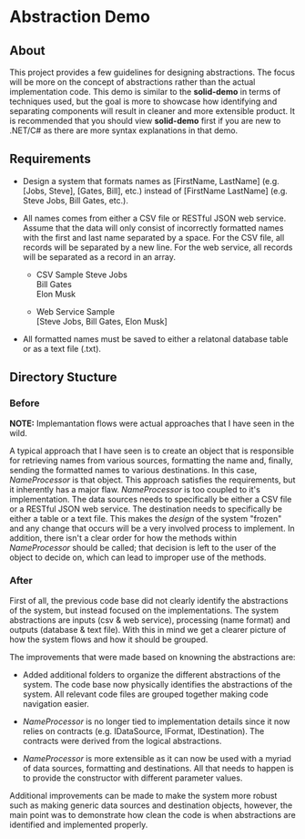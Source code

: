# Abstraction Demo

## About

This project provides a few guidelines for designing abstractions.  The focus will be more on the concept of abstractions rather than the actual implementation code.  This demo is similar to the **solid-demo** in terms of techniques used, but the goal is more to showcase how identifying and separating components will result in cleaner and more extensible product.  It is recommended that you should view **solid-demo** first if you are new to .NET/C# as there are more syntax explanations in that demo.

## Requirements

* Design a system that formats names as [FirstName, LastName] (e.g. [Jobs, Steve], [Gates, Bill], etc.) instead of [FirstName LastName] (e.g. Steve Jobs, Bill Gates, etc.).

* All names comes from either a CSV file or RESTful JSON web service. Assume that the data will only consist of incorrectly formatted names with the first and last name separated by a space.  For the CSV file, all records will be separated by a new line.  For the web service, all records will be separated as a record in an array.

    - CSV Sample
    Steve Jobs  
    Bill Gates  
    Elon Musk  

    - Web Service Sample  
    [Steve Jobs, Bill Gates, Elon Musk]

* All formatted names must be saved to either a relatonal database table or as a text file (.txt).

## Directory Stucture

### Before

**NOTE:** Implemantation flows were actual approaches that I have seen in the wild.

A typical approach that I have seen is to create an object that is responsible for retrieving names from various sources, formatting the name and, finally, sending the formatted names to various destinations.  In this case, _NameProcessor_ is that object.  This approach satisfies the requirements, but it inherently has a major flaw.  _NameProcessor_ is too coupled to it's implementation.  The data sources needs to specifically be either a CSV file or a RESTful JSON web service.  The destination needs to specifically be either a table or a text file.  This makes the _design_ of the system "frozen" and any change that occurs will be a very involved process to implement.  In addition, there isn't a clear order for how the methods within _NameProcessor_ should be called; that decision is left to the user of the object to decide on, which can lead to improper use of the methods.

### After

First of all, the previous code base did not clearly identify the abstractions of the system, but instead focused on the implementations.  The system abstractions are inputs (csv & web service), processing (name format) and outputs (database & text file).  With this in mind we get a clearer picture of how the system flows and how it should be grouped.

The improvements that were made based on knowning the abstractions are:

* Added additional folders to organize the different abstractions of the system.  The code base now physically identifies the abstractions of the system.  All relevant code files are grouped together making code navigation easier.

* _NameProcessor_ is no longer tied to implementation details since it now relies on contracts (e.g. IDataSource, IFormat, IDestination).  The contracts were derived from the logical abstractions.

* _NameProcessor_ is more extensible as it can now be used with a myriad of data sources, formatting and destinations.  All that needs to happen is to provide the constructor with different parameter values.

Additional improvements can be made to make the system more robust such as making generic data sources and destination objects, however, the main point was to demonstrate how clean the code is when abstractions are identified and implemented properly.